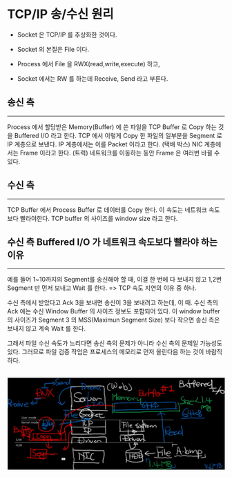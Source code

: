 # TCP/IP 송/수신 원리

- Socket 은 TCP/IP 를 추상화한 것이다.
- Socket 의 본질은 File 이다.

- Process 에서 File 을 RWX(read,write,execute) 하고,
- Socket 에서는 RW 를 하는데 Receive, Send 라고 부른다.


## 송신 측 
----
Process 에서 할당받은 Memory(Buffer) 에 쓴 파일을 TCP Buffer 로 Copy 하는 것을 Buffered I/O 라고 한다.
TCP 에서 이렇게 Copy 한 파일의 일부분을 Segment 로 IP 계층으로 보낸다. 
IP 계층에서는 이를 Packet 이라고 한다. (택배 박스)
NIC 계층에서는 Frame 이라고 한다. (트럭)
네트워크를 이동하는 동안 Frame 은 여러번 바뀔 수 있다.  
  
    
## 수신 측
----
TCP Buffer 에서 Process Buffer 로 데이터를 Copy 한다. 
이 속도는 네트워크 속도보다 빨라야한다.
TCP buffer 의 사이즈를 window size 라고 한다.  
  
## 수신 측 Buffered I/O 가 네트워크 속도보다 빨라야 하는 이유 
----
예를 들어 1~10까지의 Segment를 송신해야 할 때, 
이걸 한 번에 다 보내지 않고 1,2번 Segment 만 먼저 보내고 Wait 를 한다. => TCP 속도 지연의 이유 중 하나.

수신 측에서 받았다고 Ack 3을 보내면 송신이 3을 보내려고 하는데, 이 때.
수신 측의 Ack 에는 수신 Window Buffer 의 사이즈 정보도 포함되어 있다.
이 window buffer 의 사이즈가 Segment 3 의 MSS(Maximun Segment Size) 보다 작으면 송신 측은 보내지 않고 계속 Wait 를 한다.

그래서 파일 수신 속도가 느리다면 송신 측의 문제가 아니라 수신 측의 문제일 가능성도 있다.
그러므로 파일 검증 작업은 프로세스의 메모리로 먼저 올린다음 하는 것이 바람직하다.

  \
  ![default](/img/TCP.png)

